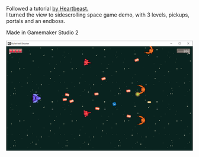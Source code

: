 Followed a tutorial <a href="https://www.udemy.com/course/be-a-game-maker-with-gamemaker-studio-2/">by Heartbeast.</a>
<br>
I turned the view to sidescrolling space game demo, with 3 levels, pickups, portals and an endboss.

Made in Gamemaker Studio 2

![blaster faster](blaster.png)
